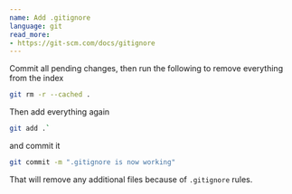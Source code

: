 ```yaml
---
name: Add .gitignore
language: git
read_more:
- https://git-scm.com/docs/gitignore
---
```

Commit all pending changes, then run the following to remove everything from the index

```bash
git rm -r --cached .
```

Then add everything again

```bash
git add .`
```

and commit it

```bash
git commit -m ".gitignore is now working"
```

That will remove any additional files because of `.gitignore` rules.
